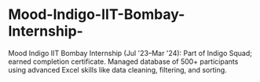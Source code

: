 # Mood-Indigo-IIT-Bombay-Internship-
Mood Indigo IIT Bombay Internship (Jul '23–Mar '24): Part of Indigo Squad; earned completion certificate. Managed database of 500+ participants using advanced Excel skills like data cleaning, filtering, and sorting.
